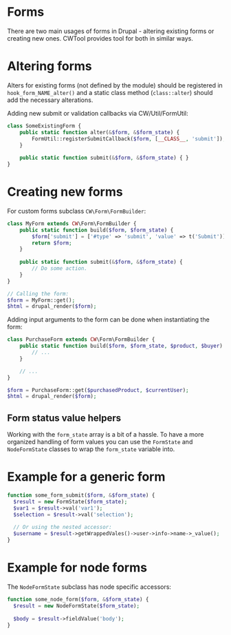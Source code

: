 Forms
=====

There are two main usages of forms in Drupal - altering existing forms or creating new ones. CWTool provides tool for both in similar ways.


# Altering forms

Alters for existing forms (not defined by the module) should be registered in ```hook_form_NAME_alter()``` and a static class method (```class::alter```) should add the necessary alterations.

Adding new submit or validation callbacks via CW/Util/FormUtil:

```php
class SomeExistingForm {
	public static function alter(&$form, &$form_state) {
		FormUtil::registerSubmitCallback($form, [__CLASS__, 'submit']);
	}
	
	public static function submit(&$form, &$form_state) { }
}
```


# Creating new forms

For custom forms subclass ```CW\Form\FormBuilder```:

```php
class MyForm extends CW\Form\FormBuilder {
	public static function build($form, $form_state) {
		$form['submit'] = ['#type' => 'submit', 'value' => t('Submit')];
		return $form;
	}
	
	public static function submit(&$form, &$form_state) {
		// Do some action.
	}
}

// Calling the form:
$form = MyForm::get();
$html = drupal_render($form);
```

Adding input arguments to the form can be done when instantiating the form:

```php
class PurchaseForm extends CW\Form\FormBuilder {
	public static function build($form, $form_state, $product, $buyer) {
		// ...
	}

	// ...
}

$form = PurchaseForm::get($purchasedProduct, $currentUser);
$html = drupal_render($form);
```


Form status value helpers
-------------------------

Working with the `form_state` array is a bit of a hassle. To have a more organized handling of form values you can use the `FormState` and `NodeFormState` classes to wrap the `form_state` variable into.


# Example for a generic form

```php
function some_form_submit($form, &$form_state) {
  $result = new FormState($form_state);
  $var1 = $result->val('var1');
  $selection = $result->val('selection');
  
  // Or using the nested accessor:
  $username = $result->getWrappedVales()->user->info->name->_value();
}
```

# Example for node forms

The `NodeFormState` subclass has node specific accessors: 

```php
function some_node_form($form, &$form_state) {
  $result = new NodeFormState($form_state);
  
  $body = $result->fieldValue('body');
}
```
